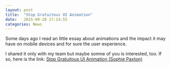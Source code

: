 ```yaml
---
layout: post
title:  "Stop Gratuitous UI Animation"
date:   2015-09-28 17:14:55
categories: News
---
```


Some days ago I read an little essay about animations and the impact it may have on mobile devices and for sure the user experience.

I shared it only with my team but maybe somne of you is interested, too.
If so, here is the link:
[Stop Gratuitous UI Animation (Sophie Paxton)](https://medium.com/@sophie_paxtonUX/stop-gratuitous-ui-animation-9ece9aa9eb97)

